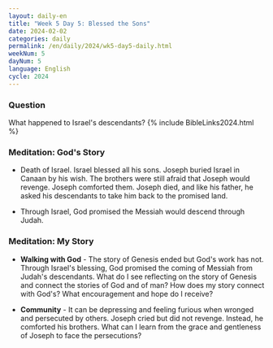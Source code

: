 ```yaml
---
layout: daily-en
title: "Week 5 Day 5: Blessed the Sons"
date: 2024-02-02
categories: daily
permalink: /en/daily/2024/wk5-day5-daily.html
weekNum: 5
dayNum: 5
language: English
cycle: 2024
---
```

### Question     
What happened to Israel's descendants?
{% include BibleLinks2024.html %} 

### Meditation: God's Story   
+ Death of Israel. Israel blessed all his sons. Joseph buried Israel in Canaan by his wish. The brothers were still afraid that Joseph would revenge. Joseph comforted them. Joseph died, and like his father, he asked his descendants to take him back to the promised land. 

+ Through Israel, God promised the Messiah would descend through Judah. 

### Meditation: My Story   
+ **Walking with God** - The story of Genesis ended but God's work has not. Through Israel's blessing, God promised the coming of Messiah from Judah's descendants. What do I see reflecting on the story of Genesis and connect the stories of God and of man? How does my story connect with God's? What encouragement and hope do I receive? 

+ **Community** - It can be depressing and feeling furious when wronged and persecuted by others. Joseph cried but did not revenge. Instead, he comforted his brothers. What can I learn from the grace and gentleness of Joseph to face the persecutions? 
